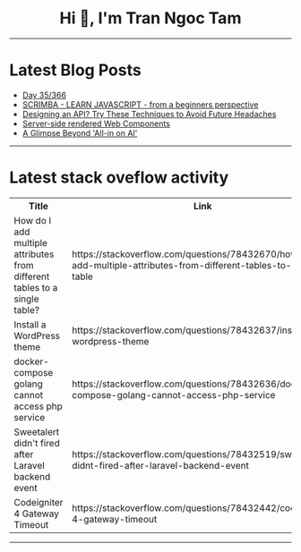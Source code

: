 <h1 align="center">Hi 👋, I'm Tran Ngoc Tam</h1>

---

# Latest Blog Posts 
<!-- BLOG-POST-LIST:START -->
- [Day 35/366](https://dev.to/vishalmx3/day-35366-1e07)
- [SCRIMBA - LEARN JAVASCRIPT - from a beginners perspective](https://dev.to/virtualsobriety/scrimba-learn-javascript-from-a-beginners-perspective-223h)
- [Designing an API? Try These Techniques to Avoid Future Headaches](https://dev.to/lincemathew/designing-an-api-try-these-techniques-to-avoid-future-headaches-6hp)
- [Server-side rendered Web Components](https://dev.to/rrees/server-side-rendered-web-components-34pl)
- [A Glimpse Beyond &#39;All-in on AI&#39;](https://dev.to/dev3l/a-glimpse-beyond-all-in-on-ai-2g6j)
<!-- BLOG-POST-LIST:END -->

---

# Latest stack oveflow activity
<table>
  <tr><th>Title</th><th>Link</th></tr>
  <!-- STACKOVERFLOW:START --><tr><td>How do I add multiple attributes from different tables to a single table?</td><td>https://stackoverflow.com/questions/78432670/how-do-i-add-multiple-attributes-from-different-tables-to-a-single-table</td></tr><tr><td>Install a WordPress theme</td><td>https://stackoverflow.com/questions/78432637/install-a-wordpress-theme</td></tr><tr><td>docker-compose golang cannot access php service</td><td>https://stackoverflow.com/questions/78432636/docker-compose-golang-cannot-access-php-service</td></tr><tr><td>Sweetalert didn&#39;t fired after Laravel backend event</td><td>https://stackoverflow.com/questions/78432519/sweetalert-didnt-fired-after-laravel-backend-event</td></tr><tr><td>Codeigniter 4 Gateway Timeout</td><td>https://stackoverflow.com/questions/78432442/codeigniter-4-gateway-timeout</td></tr><!-- STACKOVERFLOW:END -->
</table>

---


